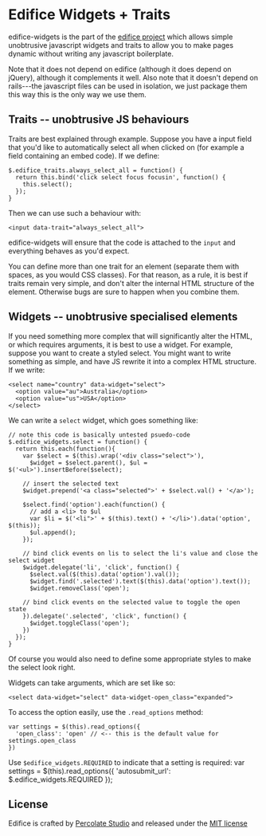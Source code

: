 Edifice Widgets + Traits
========================

edifice-widgets is the part of the [edifice project](https://github.com/tmeasday/edifice) which allows simple unobtrusive javascript widgets and traits to allow you to make pages dynamic without writing any javascript boilerplate.

Note that it does not depend on edifice (although it does depend on jQuery), although it complements it well. Also note that it doesn't depend on rails---the javascript files can be used in isolation, we just package them this way this is the only way we use them.

Traits -- unobtrusive JS behaviours
-----------------------------------

Traits are best explained through example. Suppose you have a input field that you'd like to automatically select all when clicked on (for example a field containing an embed code). If we define:

    $.edifice_traits.always_select_all = function() {
      return this.bind('click select focus focusin', function() {
        this.select();
      });
    }

Then we can use such a behaviour with:

    <input data-trait="always_select_all">

edifice-widgets will ensure that the code is attached to the `input` and everything behaves as you'd expect.

You can define more than one trait for an element (separate them with spaces, as you would CSS classes). For that reason, as a rule, it is best if traits remain very simple, and don't alter the internal HTML structure of the element. Otherwise bugs are sure to happen when you combine them.

Widgets -- unobtrusive specialised elements
-------------------------------------------

If you need something more complex that will significantly alter the HTML, or which requires arguments, it is best to use a widget. For example, suppose you want to create a styled select. You might want to write something as simple, and have JS rewrite it into a complex HTML structure. If we write:

    <select name="country" data-widget="select">
      <option value="au">Australia</option>
      <option value="us">USA</option>
    </select>

We can write a `select` widget, which goes something like:
    
    // note this code is basically untested psuedo-code
    $.edifice_widgets.select = function() {
      return this.each(function(){
        var $select = $(this).wrap('<div class="select">'),
          $widget = $select.parent(), $ul = $('<ul>').insertBefore($select);
        
        // insert the selected text
        $widget.prepend('<a class="selected">' + $select.val() + '</a>');
        
        $select.find('option').each(function() {
          // add a <li> to $ul
          var $li = $('<li">' + $(this).text() + '</li>').data('option', $(this));
          $ul.append();
        });
        
        // bind click events on lis to select the li's value and close the select widget
        $widget.delegate('li', 'click', function() {
          $select.val($(this).data('option').val());
          $widget.find('.selected').text($(this).data('option').text());
          $widget.removeClass('open');
          
        // bind click events on the selected value to toggle the open state
        }).delegate('.selected', 'click', function() {
          $widget.toggleClass('open');
        })
      });
    }

Of course you would also need to define some appropriate styles to make the select look right.

Widgets can take arguments, which are set like so:

    <select data-widget="select" data-widget-open_class="expanded">

To access the option easily, use the `.read_options` method:

    var settings = $(this).read_options({
      'open_class': 'open' // <-- this is the default value for settings.open_class
    })

Use `$edifice_widgets.REQUIRED` to indicate that a setting is required:
    var settings = $(this).read_options({
      'autosubmit_url': $.edifice_widgets.REQUIRED
    });


License
-------

Edifice is crafted by [Percolate Studio](http://percolatestudio.com) and released under the [MIT license](www.opensource.org/licenses/MIT)


